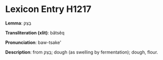 # Lexicon Entry H1217

**Lemma**: בָּצֵק

**Transliteration (xlit)**: bâtsêq

**Pronunciation**: baw-tsake'

**Description**:
from בָּצֵק; dough (as swelling by fermentation); dough, flour.
